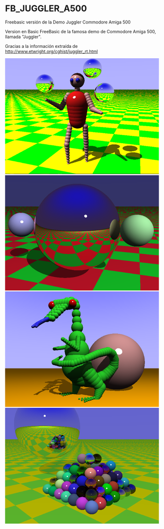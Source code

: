 # FB_JUGGLER_A500
Freebasic versión de la Demo Juggler Commodore Amiga 500

Version en Basic FreeBasic de la famosa demo de Commodore Amiga 500, llamada "Juggler".

Gracias a la información extraída de http://www.etwright.org/cghist/juggler_rt.html


![Imagen 1](https://github.com/jepalza/FB_JUGGLER_A500/blob/main/imagenes/JUGGLER.png)
![Imagen 2](https://github.com/jepalza/FB_JUGGLER_A500/blob/main/imagenes/DEMO2.png)
![Imagen 3](https://github.com/jepalza/FB_JUGGLER_A500/blob/main/imagenes/dragon.png)
![Imagen 4](https://github.com/jepalza/FB_JUGGLER_A500/blob/main/imagenes/spheres2.png)
